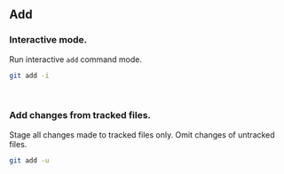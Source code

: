 ## Add

### Interactive mode.
Run interactive `add` command mode.
```sh
git add -i
```
<br />

### Add changes from tracked files.
Stage all changes made to tracked files only. Omit changes of untracked files.
```sh
git add -u
```
